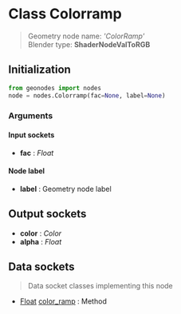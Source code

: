 
# Class Colorramp

> Geometry node name: _'ColorRamp'_<br>Blender type:  **ShaderNodeValToRGB**

## Initialization


```python
from geonodes import nodes
node = nodes.Colorramp(fac=None, label=None)
```


### Arguments


#### Input sockets



- **fac** : _Float_



#### Node label



- **label** : Geometry node label



## Output sockets



- **color** : _Color_
- **alpha** : _Float_



## Data sockets

> Data socket classes implementing this node


- [Float](./sockets/Float.md) [color_ramp](./sockets/Float.md#color_ramp) : Method


